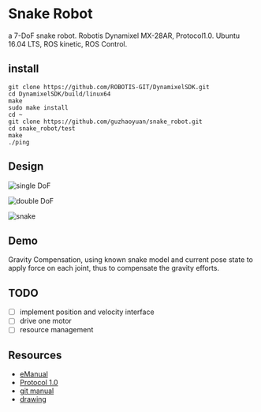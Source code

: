 # Snake Robot

a 7-DoF snake robot.
Robotis Dynamixel MX-28AR, Protocol1.0.
Ubuntu 16.04 LTS, ROS kinetic, ROS Control.

## install

	git clone https://github.com/ROBOTIS-GIT/DynamixelSDK.git
	cd DynamixelSDK/build/linux64
	make
	sudo make install
	cd ~
	git clone https://github.com/guzhaoyuan/snake_robot.git
	cd snake_robot/test
	make
	./ping

## Design

![single DoF](meta/gif/single.gif)

![double DoF](meta/gif/double.gif)

![snake](meta/gif/snake.gif)

## Demo

Gravity Compensation, using known snake model and current pose state to apply force on each joint, thus to compensate the gravity efforts.

## TODO

- [ ] implement position and velocity interface
- [ ] drive one motor
- [ ] resource management

## Resources

- [eManual](http://support.robotis.com/en/product/actuator/dynamixel/mx_series/mx-28(2.0).htm)
- [Protocol 1.0](https://github.com/ROBOTIS-GIT/DynamixelSDK)
- [git manual](https://github.com/ROBOTIS-GIT/emanual/blob/master/docs/en/dxl/mx/mx-28-2.md)
- [drawing](https://github.com/ROBOTIS-GIT/emanual/blob/master/docs/en/dxl/mx/mx-28-2.md#drawings)
